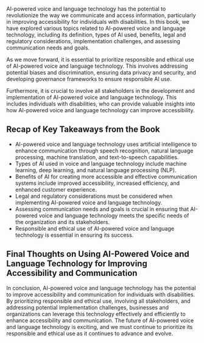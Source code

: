 
AI-powered voice and language technology has the potential to revolutionize the way we communicate and access information, particularly in improving accessibility for individuals with disabilities. In this book, we have explored various topics related to AI-powered voice and language technology, including its definition, types of AI used, benefits, legal and regulatory considerations, implementation challenges, and assessing communication needs and goals.

As we move forward, it is essential to prioritize responsible and ethical use of AI-powered voice and language technology. This involves addressing potential biases and discrimination, ensuring data privacy and security, and developing governance frameworks to ensure responsible AI use.

Furthermore, it is crucial to involve all stakeholders in the development and implementation of AI-powered voice and language technology. This includes individuals with disabilities, who can provide valuable insights into how AI-powered voice and language technology can improve accessibility.

Recap of Key Takeaways from the Book
------------------------------------

* AI-powered voice and language technology uses artificial intelligence to enhance communication through speech recognition, natural language processing, machine translation, and text-to-speech capabilities.
* Types of AI used in voice and language technology include machine learning, deep learning, and natural language processing (NLP).
* Benefits of AI for creating more accessible and effective communication systems include improved accessibility, increased efficiency, and enhanced customer experience.
* Legal and regulatory considerations must be considered when implementing AI-powered voice and language technology.
* Assessing communication needs and goals is crucial in ensuring that AI-powered voice and language technology meets the specific needs of the organization and its stakeholders.
* Responsible and ethical use of AI-powered voice and language technology is essential in ensuring its success.

Final Thoughts on Using AI-Powered Voice and Language Technology for Improving Accessibility and Communication
--------------------------------------------------------------------------------------------------------------

In conclusion, AI-powered voice and language technology has the potential to improve accessibility and communication for individuals with disabilities. By prioritizing responsible and ethical use, involving all stakeholders, and addressing potential implementation challenges, businesses and organizations can leverage this technology effectively and efficiently to enhance accessibility and communication. The future of AI-powered voice and language technology is exciting, and we must continue to prioritize its responsible and ethical use as it continues to advance and evolve.